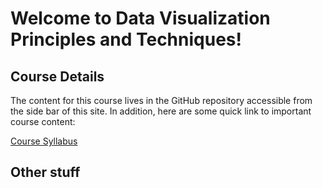 # Welcome to Data Visualization Principles and Techniques!

## Course Details

The content for this course lives in the GitHub repository accessible from the side bar of this site. In addition, here are some quick link to important course content:

[Course Syllabus](https://linktosyllabus.com)

## Other stuff
